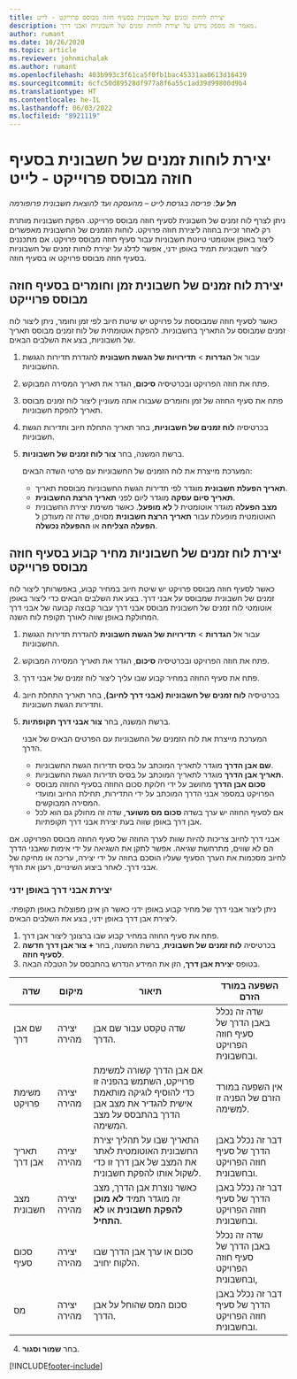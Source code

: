 ```yaml
---
title: יצירת לוחות זמנים של חשבונית בסעיף חוזה מבוסס פרוייקט - לייט
description: מאמר זה מספק מידע על יצירת לוחות זמנים של חשבוניות ואבני דרך.
author: rumant
ms.date: 10/26/2020
ms.topic: article
ms.reviewer: johnmichalak
ms.author: rumant
ms.openlocfilehash: 403b993c3f61ca5f0fb1bac45331aa0613d16439
ms.sourcegitcommit: 6cfc50d89528df977a8f6a55c1ad39d99800d9b4
ms.translationtype: HT
ms.contentlocale: he-IL
ms.lasthandoff: 06/03/2022
ms.locfileid: "8921119"
---
```

# <a name="create-invoice-schedules-on-a-project-based-contract-line---lite"></a>יצירת לוחות זמנים של חשבונית בסעיף חוזה מבוסס פרוייקט - לייט

_**חל על**: פריסה בגרסת לייט – מהעסקה ועד להוצאת חשבונית פרופורמה_

ניתן לצרף לוח זמנים של חשבונית לסעיף חוזה מבוסס פרוייקט. הפקת חשבוניות מותרת רק לאחר זכיית בחוזה ליצירת חוזה פרויקט. לוחות הזמנים של החשבונית מאפשרים ליצור באופן אוטומטי טיוטת חשבוניות עבור סעיף חוזה מבוסס פרויקט. אם מתכננים ליצור חשבוניות תמיד באופן ידני, אפשר לדלג על יצירת לוחות זמנים של חשבוניות בסעיף חוזה מבוסס פרויקט או בסעיף חוזה.

## <a name="create-a-time-and-material-invoice-schedule-for-a-project-based-contract-line"></a>יצירת לוח זמנים של חשבונית זמן וחומרים בסעיף חוזה מבוסס פרוייקט

כאשר לסעיף חוזה שמבוססת על פרויקט יש שיטת חיוב לפי זמן וחומר, ניתן ליצור לוח זמנים שמבוסס על התאריך בחשבוניות. להפקת אוטומתית של לוח זמנים מבוסס תאריך של חשבוניות, בצע את השלבים הבאים.

1. עבור אל **הגדרות** > **תדירויות של הגשת חשבונית** להגדרת תדירות הגגשת החשבוניות.
2. פתח את חוזה הפרויקט ובכרטיסיה **סיכום**, הגדר את תאריך המסירה המבוקש.
3. פתח את סעיף החוזה של זמן וחומרים שעבורו אתה מעוניין ליצור לוח זמנים מבוסס תאריך להפקת חשבוניות. 
4. בכרטיסיה **לוח זמנים של חשבוניות**, בחר תאריך התחלת חיוב ותדירות הגשת חשבוניות. 
5. ברשת המשנה, בחר **צור לוח זמנים של חשבוניות**.

    המערכת מייצרת את לוח הזמנים של החשבוניות עם פרטי השדה הבאים:

    - **תאריך הפעלת חשבונית** מוגדר לפי תדירות הגשת החשבוניות מבוססת תאריך.
    - **תאריך סיום עסקה** מוגדר ליום לפני **תאריך הרצת החשבונית**.
    - **מצב הפעלה** מוגדר אוטומטית ל **לא מופעל**. כאשר משימת יצירת החשבונית האוטומטית מופעלת עבור **תאריך הרצת חשבונית** מסוים,  שדה זה מעודכן ל **הפעלה הצליחה** או **ההפעלה נכשלה**.

## <a name="create-a-fixed-price-invoice-schedule-for-a-project-based-contract-line"></a>יצירת לוח זמנים של חשבוניות מחיר קבוע בסעיף חוזה מבוסס פרוייקט

כאשר לסעיף חוזה מבוסס פרויקט יש שיטת חיוב במחיר קבוע, באפשרותך ליצור לוח זמנים של חשבונית שמבוסס על אבני דרך. בצע את השלבים הבאים כדי ליצור באופן אוטומטי לוח זמנים של חשבונית מבוסס אבני דרך עבור קבוצה קבועה של אבני דרך המחולקת באופן שווה לאורך תקופת לוח השנה.

1. עבור אל **הגדרות** > **תדירויות של הגשת חשבונית** להגדרת תדירות הגגשת החשבוניות.
2. פתח את חוזה הפרויקט ובכרטיסיה **סיכום**, הגדר את תאריך המסירה המבוקש.
3. פתח את סעיף החוזה במחיר קבוע שבו עליך ליצור לוח זמנים של אבני דרך. 
4. בכרטיסיה **לוח זמנים של חשבוניות (אבני דרך לחיוב)**, בחר תאריך התחלת חיוב ותדירות הגשת חשבוניות. 
5. ברשת המשנה, בחר **צור אבני דרך תקופתיות**.

    המערכת מייצרת את לוח הזמנים של החשבוניות עם הפרטים הבאים של אבני הדרך.

    - **שם אבן הדרך** מוגדר לתאריך המוכתב על בסיס תדירות הגשת החשבוניות.
    - **תאריך אבן הדרך** מוגדר לתאריך המוכתב על בסיס תדירות הגשת החשבוניות.
    - **סכום אבן הדרך** מחושב על ידי חלוקת סכום החוזה בסעיף החוזה מבוסס הפרויקט במספר אבני הדרך המוכתב על ידי התדירות, תחילת החיוב ומועדי המסירה המבוקשים.
    - אם לסעיף החוזה יש ערך בשדה **סכום מס משוער**, שדה זה מחולק גם הוא לכל אבן דרך באופן שווה בעת יצירת אבני דרך תקופתיות.

אבני דרך לחיוב צריכות להיות שוות לערך החוזה של סעיף החוזה מבוסס הפרויקט. אם הם לא שווים, מתרחשת שגיאה. אפשר לתקן את השגיאה על ידי אימות שאבני הדרך לחיוב מסכמות את הערך הסעיף שעליו הוסכם בחוזה על ידי יצירה, עריכה או מחיקה של אבני דרך. לאחר ביצוע השינויים, רענן את הדף.

### <a name="manually-create-milestones"></a>יצירת אבני דרך באופן ידני

ניתן ליצור אבני דרך של מחיר קבוע באופן ידני כאשר הן אינן מפוצלות באופן תקופתי. ליצירת אבן דרך באופן ידני, בצע את השלבים הבאים.

1. פתח את סעיף החוזה במחיר קבוע שבו ברצונך ליצור אבן דרך. 
2. בכרטיסיה **לוח זמנים של חשבונית**, ברשת המשנה, בחר **+ צור אבן דרך חדשה לסעיף חוזה**.
3. בטופס **יצירת אבן דרך**, הזן את המידע הנדרש בהתבסס על הטבלה הבאה. 

| שדה | מיקום | תיאור | השפעה במורד הזרם |
| --- | --- | --- | --- |
| שם אבן דרך | יצירה מהירה | שדה טקסט עבור שם אבן הדרך. | שדה זה נכלל באבן הדרך של סעיף חוזה הפרויקט ובחשבונית. |
| משימת פרויקט | יצירה מהירה | אם אבן הדרך קשורה למשימת פרוייקט, השתמש בהפניה זו כדי להוסיף לוגיקה מותאמת אישית להגדיר את מצב אבן הדרך בהתבסס על מצב המשימה. | אין השפעה במורד הזרם של הפניה זו למשימה. |
| תאריך אבן דרך | יצירה מהירה | התאריך שבו על תהליך יצירת החשבונית האוטומטית לאתר את המצב של אבן דרך זו כדי לשקול אותו להפקת חשבונית. | דבר זה נכלל באבן הדרך של סעיף חוזה הפרויקט ובחשבונית. |
| מצב חשבונית | יצירה מהירה | כאשר נוצרת אבן הדרך, מצב זה מוגדר תמיד **לא מוכן להפקת חשבונית** או **לא התחיל**. | דבר זה נכלל באבן הדרך של סעיף חוזה הפרויקט ובחשבונית. |
| סכום סעיף | יצירה מהירה | סכום או ערך אבן הדרך שבו הלקוח יחויב. | שדה זה נכלל באבן הדרך של סעיף חוזה הפרויקט ובחשבונית, |
| מס | יצירה מהירה | סכום המס שהוחל על אבן הדרך. | דבר זה נכלל באבן הדרך של סעיף חוזה הפרויקט ובחשבונית. |

4. בחר **שמור וסגור**.


[!INCLUDE[footer-include](../../includes/footer-banner.md)]